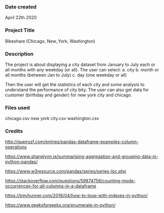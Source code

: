 ### Date created
April 22th 2020

### Project Title
Bikeshare (Chicago, New_York, Washington)

### Description
The project is about displaying a city dataset from January to July each or all months with any weekday (or all).
The user can select:
a. city
b. month or all months (between Jan to July)
c. day (one weekday or all)

Then the user will get the statistics of each city and some analysis to understand the performance of city bity. The user can also get data for customer (birthday and gender) for new york city and chicago.


### Files used
chicago.csv
new york city.csv
washington.csv

### Credits
http://queirozf.com/entries/pandas-dataframe-examples-column-operations

https://www.shanelynn.ie/summarising-aggregation-and-grouping-data-in-python-pandas/

https://www.w3resource.com/pandas/series/series-loc.php

https://stackoverflow.com/questions/59874756/counting-mode-occurrences-for-all-columns-in-a-dataframe

https://treyhunner.com/2016/04/how-to-loop-with-indexes-in-python/

https://www.geeksforgeeks.org/enumerate-in-python/


